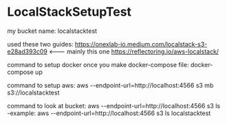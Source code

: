 # LocalStackSetupTest
my bucket name: localstacktest

used these two guides:
https://onexlab-io.medium.com/localstack-s3-e28ad393c09 <--- mainly this one
https://reflectoring.io/aws-localstack/ 

command to setup docker once you make docker-compose file:
docker-compose up

command to setup aws:
aws --endpoint-url=http://localhost:4566 s3 mb s3://localstacktest

command to look at bucket:
aws --endpoint-url=http://localhost:4566 s3 ls <your-bucket-name>
-example: aws --endpoint-url=http://localhost:4566 s3 ls localstacktest